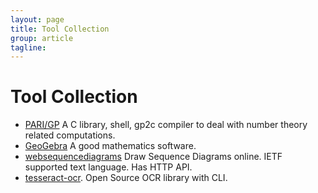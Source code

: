 ```yaml
---
layout: page
title: Tool Collection
group: article
tagline: 
---
```


# Tool Collection

   * [PARI/GP](http://pari.math.u-bordeaux.fr/) 
   A C library, shell, gp2c compiler to deal with number 
   theory related computations. 
   * [GeoGebra](http://www.geogebra.org) 
   A good mathematics software.
   * [websequencediagrams](http://www.websequencediagrams.com/)
   Draw Sequence Diagrams online. 
   IETF supported text language. 
   Has HTTP API. 
   * [tesseract-ocr](http://code.google.com/p/tesseract-ocr/). 
   Open Source OCR library with CLI. 

